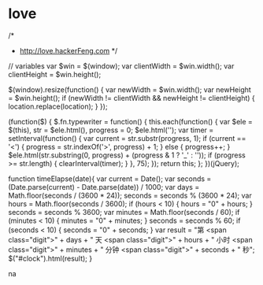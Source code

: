 love
====
/*
 * http://love.hackerFeng.com
 */

// variables
var $win = $(window);
var clientWidth = $win.width();
var clientHeight = $win.height();

$(window).resize(function() {
    var newWidth = $win.width();
    var newHeight = $win.height();
    if (newWidth != clientWidth && newHeight != clientHeight) {
        location.replace(location);
    }
});

(function($) {
	$.fn.typewriter = function() {
		this.each(function() {
			var $ele = $(this), str = $ele.html(), progress = 0;
			$ele.html('');
			var timer = setInterval(function() {
				var current = str.substr(progress, 1);
				if (current == '<') {
					progress = str.indexOf('>', progress) + 1;
				} else {
					progress++;
				}
				$ele.html(str.substring(0, progress) + (progress & 1 ? '_' : ''));
				if (progress >= str.length) {
					clearInterval(timer);
				}
			}, 75);
		});
		return this;
	};
})(jQuery);

function timeElapse(date){
	var current = Date();
	var seconds = (Date.parse(current) - Date.parse(date)) / 1000;
	var days = Math.floor(seconds / (3600 * 24));
	seconds = seconds % (3600 * 24);
	var hours = Math.floor(seconds / 3600);
	if (hours < 10) {
		hours = "0" + hours;
	}
	seconds = seconds % 3600;
	var minutes = Math.floor(seconds / 60);
	if (minutes < 10) {
		minutes = "0" + minutes;
	}
	seconds = seconds % 60;
	if (seconds < 10) {
		seconds = "0" + seconds;
	}
	var result = "第 <span class=\"digit\">" + days + "</span> 天 <span class=\"digit\">" + hours + "</span> 小时 <span class=\"digit\">" + minutes + "</span> 分钟 <span class=\"digit\">" + seconds + "</span> 秒"; 
	$("#clock").html(result);
}

na
